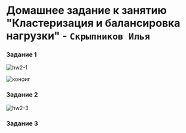 # Домашнее задание к занятию "Кластеризация и балансировка нагрузки" - `Скрыпников Илья`


### Задание 1

![hw2-1](https://github.com/Skrypnikoviv/8-01hw/assets/162264420/d3b7080f-95dc-4867-8a81-3a9119eaaa95)

![конфиг](haroxy.cfg)
### Задание 2

![hw2-3](https://github.com/Skrypnikoviv/8-01hw/assets/162264420/7f392ac8-e9dc-4169-9af2-6612d76dfc92)

### Задание 3



